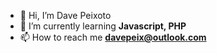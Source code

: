 - 👋 Hi, I’m Dave Peixoto
- 🌱 I’m currently learning **Javascript, PHP**
- 📫 How to reach me **davepeix@outlook.com**

<!---
davepeix/davepeix is a ✨ special ✨ repository because its `README.md` (this file) appears on your GitHub profile.
You can click the Preview link to take a look at your changes.
--->
